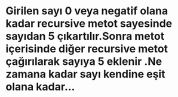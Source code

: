 # Girilen sayı 0 veya negatif olana kadar recursive metot sayesinde sayıdan 5 çıkartılır.Sonra metot içerisinde diğer recursive metot çağırılarak sayıya 5 eklenir .Ne zamana kadar sayı kendine eşit olana kadar...